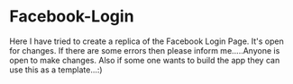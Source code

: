 # Facebook-Login

Here I have tried to create a replica of the Facebook Login Page.
It's open for changes. If there are some errors then please inform me.....Anyone is open to make changes.
Also if some one wants to build the app they can use this as a template...:)
